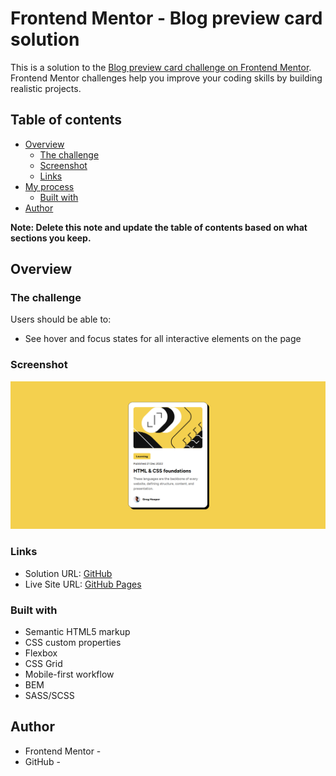 # Frontend Mentor - Blog preview card solution

This is a solution to the [Blog preview card challenge on Frontend Mentor](https://www.frontendmentor.io/challenges/blog-preview-card-ckPaj01IcS). Frontend Mentor challenges help you improve your coding skills by building realistic projects. 

## Table of contents

- [Overview](#overview)
  - [The challenge](#the-challenge)
  - [Screenshot](#screenshot)
  - [Links](#links)
- [My process](#my-process)
  - [Built with](#built-with)
- [Author](#author)


**Note: Delete this note and update the table of contents based on what sections you keep.**

## Overview

### The challenge

Users should be able to:

- See hover and focus states for all interactive elements on the page

### Screenshot

![](./screenshot.jpg)

### Links

- Solution URL: [GitHub](https://github.com/capadona89/blog-preview-card)
- Live Site URL: [GitHub Pages](https://capadona89.github.io/blog-preview-card/)

### Built with

- Semantic HTML5 markup
- CSS custom properties
- Flexbox
- CSS Grid
- Mobile-first workflow
- BEM
- SASS/SCSS

## Author

- Frontend Mentor - [](https://www.frontendmentor.io/profile/capadona89)
- GitHub - [](https://github.com/capadona89)

